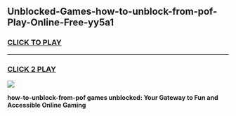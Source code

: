 
## Unblocked-Games-how-to-unblock-from-pof-Play-Online-Free-yy5a1
<h3>
<a href="https://premium76.site?title=how-to-unblock-from-pof&ref=26A">CLICK TO PLAY</a></h3>
<hr>

<h3>
<a href="https://premium76.site?title=how-to-unblock-from-pof&ref=26A">CLICK 2 PLAY</a>
  
</h3>

<a href="https://premium76.site?title=how-to-unblock-from-pof&ref=26A"><img src="https://clearcache.store/games.png"></a>


**how-to-unblock-from-pof games unblocked: Your Gateway to Fun and Accessible Online Gaming**

